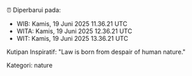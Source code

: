 ⏰ Diperbarui pada:
- WIB: Kamis, 19 Juni 2025 11.36.21 UTC
- WITA: Kamis, 19 Juni 2025 12.36.21 UTC
- WIT: Kamis, 19 Juni 2025 13.36.21 UTC

Kutipan Inspiratif:
"Law is born from despair of human nature."


Kategori: nature

